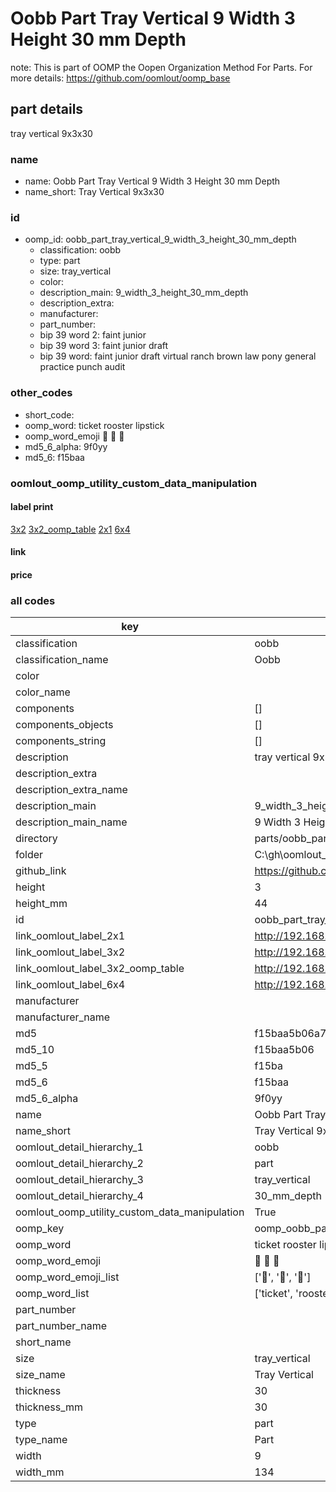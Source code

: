 # Oobb Part Tray Vertical 9 Width 3 Height 30 mm Depth  

note: This is part of OOMP the Oopen Organization Method For Parts. For more details: https://github.com/oomlout/oomp_base

##  part details
  



tray vertical 9x3x30



### name
* name: Oobb Part Tray Vertical 9 Width 3 Height 30 mm Depth
* name_short: Tray Vertical 9x3x30 
### id
* oomp_id: oobb_part_tray_vertical_9_width_3_height_30_mm_depth
  * classification: oobb
  * type: part
  * size: tray_vertical
  * color: 
  * description_main: 9_width_3_height_30_mm_depth
  * description_extra: 
  * manufacturer: 
  * part_number: 
  * bip 39 word 2: faint junior
  * bip 39 word 3: faint junior draft
  * bip 39 word: faint junior draft virtual ranch brown law pony general practice punch audit

### other_codes
* short_code: 
* oomp_word: ticket rooster lipstick
* oomp_word_emoji :ticket: :rooster: :lipstick:
* md5_6_alpha: 9f0yy
* md5_6: f15baa






### oomlout_oomp_utility_custom_data_manipulation
#### label print
[3x2](http://192.168.1.245:1112/?label=oomp%209f0yy)
[3x2_oomp_table](http://192.168.1.108:1112/?label=oomp%209f0yy)
[2x1](http://192.168.1.242:1112/?label=oomp%209f0yy)
[6x4](http://192.168.1.55:1112/?label=oomp%209f0yy)    

#### link

                              

#### price







### all codes 
| key | value |  
| --- | --- |  
| classification | oobb |  
| classification_name | Oobb |  
| color |  |  
| color_name |  |  
| components | [] |  
| components_objects | [] |  
| components_string | [] |  
| description | tray vertical 9x3x30 |  
| description_extra |  |  
| description_extra_name |  |  
| description_main | 9_width_3_height_30_mm_depth |  
| description_main_name | 9 Width 3 Height 30 mm Depth |  
| directory | parts/oobb_part_tray_vertical_9_width_3_height_30_mm_depth |  
| folder | C:\gh\oomlout_oobb_version_4_generated_parts\parts\oobb_part_tray_vertical_9_width_3_height_30_mm_depth |  
| github_link | https://github.com/oomlout/oomlout_oomp_part_src/tree/main/parts/oobb_part_tray_vertical_9_width_3_height_30_mm_depth |  
| height | 3 |  
| height_mm | 44 |  
| id | oobb_part_tray_vertical_9_width_3_height_30_mm_depth |  
| link_oomlout_label_2x1 | http://192.168.1.242:1112/?label=oomp%209f0yy |  
| link_oomlout_label_3x2 | http://192.168.1.245:1112/?label=oomp%209f0yy |  
| link_oomlout_label_3x2_oomp_table | http://192.168.1.108:1112/?label=oomp%209f0yy |  
| link_oomlout_label_6x4 | http://192.168.1.55:1112/?label=oomp%209f0yy |  
| manufacturer |  |  
| manufacturer_name |  |  
| md5 | f15baa5b06a7efbc7458cf4683de4a8f |  
| md5_10 | f15baa5b06 |  
| md5_5 | f15ba |  
| md5_6 | f15baa |  
| md5_6_alpha | 9f0yy |  
| name | Oobb Part Tray Vertical 9 Width 3 Height 30 mm Depth |  
| name_short | Tray Vertical 9x3x30  |  
| oomlout_detail_hierarchy_1 | oobb |  
| oomlout_detail_hierarchy_2 | part |  
| oomlout_detail_hierarchy_3 | tray_vertical |  
| oomlout_detail_hierarchy_4 | 30_mm_depth |  
| oomlout_oomp_utility_custom_data_manipulation | True |  
| oomp_key | oomp_oobb_part_tray_vertical_9_width_3_height_30_mm_depth |  
| oomp_word | ticket rooster lipstick |  
| oomp_word_emoji | :ticket: :rooster: :lipstick: |  
| oomp_word_emoji_list | [':ticket:', ':rooster:', ':lipstick:'] |  
| oomp_word_list | ['ticket', 'rooster', 'lipstick'] |  
| part_number |  |  
| part_number_name |  |  
| short_name |  |  
| size | tray_vertical |  
| size_name | Tray Vertical |  
| thickness | 30 |  
| thickness_mm | 30 |  
| type | part |  
| type_name | Part |  
| width | 9 |  
| width_mm | 134 |  
